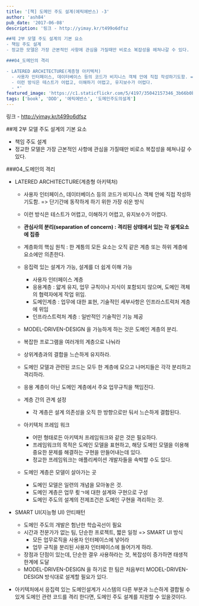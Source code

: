 ```yaml
---
title: '[책] 도메인 주도 설계(에릭에반스) -3'
author: 'ash84'
pub_date: '2017-06-08'
description: '링크 - http://yimay.kr/t499o6dfsz 

##제 2부 모델 주도 설계의 기본 요소 
- 책임 주도 설계 
- 정교한 모델은 가장 근본적인 사항에 관심을 가질때만 비로소 복잡성을 헤쳐나갈 수 있다. 

###04_도메인의 격리 

- LATERED ARCHITECTURE(계층형 아키텍처)
  - 사용자 인터페이스, 데이터베이스 등의 코드가 비지니스 객체 안에 직접 작성하기도함. => 단기간에 동작하게 하기 위한 가장 쉬운 방식 
  - 이런 방식은 테스트가 어렵고, 이해하기 어렵고, 유지보수가 어렵다. 
  - *'
featured_image: 'https://c1.staticflickr.com/5/4197/35042157346_3b66b0bd9b_z.jpg'
tags: ['book', 'DDD', '에릭에반스', '도메인주도의설계']
---
```


링크 - http://yimay.kr/t499o6dfsz 

##제 2부 모델 주도 설계의 기본 요소 
- 책임 주도 설계 
- 정교한 모델은 가장 근본적인 사항에 관심을 가질때만 비로소 복잡성을 헤쳐나갈 수 있다. 

###04_도메인의 격리 

- LATERED ARCHITECTURE(계층형 아키텍처)
  - 사용자 인터페이스, 데이터베이스 등의 코드가 비지니스 객체 안에 직접 작성하기도함. => 단기간에 동작하게 하기 위한 가장 쉬운 방식 
  - 이런 방식은 테스트가 어렵고, 이해하기 어렵고, 유지보수가 어렵다. 
  - **관심사의 분리(separation of concern) : 격리된 상태에서 있는 각 설계요소에 집중**
  - 계층화의 핵심 원칙 : 한 계틍의 모든 요소는 오직 같은 계층 또는 하위 계층에 요소에만 의존한다. 
  - 응집력 있는 설계가 가능, 설계를 더 쉽게 이해 가능 
     - 사용자 인터페이스 계층    
     - 응용계층 : 얇게 유지, 업무 규칙이나 지식이 포함되지 않으며, 도메인 객체의 협력자에게 작업 위임.
     - 도메인계층 : 업무에 대한 표현, 기술적인 세부사항은 인프라스트럭처 계층에 위임 
     - 인프라스트럭처 계층 : 일반적인 기술적인 기능 제공 

  - MODEL-DRIVEN-DESIGN 을 가능하게 하는 것은 도메인 계층의 분리. 
  - 복잡한 프로그램을 여러개의 계층으로 나눠라 
  - 상위계층과의 결합을 느슨하게 유지하라. 
  - 도메인 모델과 관련된 코드는 모두 한 계층에 모으고 나머지들은 각각 분리하고 격리하라. 
  - 응용 계층이 아닌 도메인 계층에서 주요 업무규칙을 책임진다. 
  - 계층 간의 관계 설정 
      - 각 계층은 설계 의존성을 오직 한 방향으로만 둬서 느슨하게 결합된다. 

  - 아키텍처 프레임 워크 
     - 어떤 형태로든 아키텍처 프레임워크와 같은 것은 필요하다. 
     - 프레임워크의 목적은 도메인 모델을 표현하고, 해당 도메인 모델을 이용해 중요한 문제를 해결하는 구현을 만들어내는데 있다. 
     - 정교한 프레임워크는 애플리케이션 개발자들을 속박할 수도 있다. 

  - 도메인 계층은 모델이 살아가는 곳 
     - 도메인 모델은 일련의 개념을 모아놓은 것. 
     - 도메인 계층은 업무 룆ㄱ에 대한 설계와 구현으로 구성 
     - 도메인 주도의 설계의 전제조건은 도메인 구현을 격리하는 것. 

- SMART UI(지능형 UI) 안티패턴 
  - 도메인 주도의 개발은 험난한 학습곡선이 필요 
  - 시간과 전문가가 없는 팀, 단순한 프로젝트, 짧은 일정 => SMART UI 방식 
     - 모든 업무로직을 사용자 인터페이스에 넣어라 
     - 업무 규칙을 분리된 사용자 인터페이스에 들어가게 하라. 
  - 장점과 단점이 있는데, 단순한 결우 사용하라는 것, 복잡성이 증가하면 태생적 한계에 도달
  - MODEL-DRIVEN-DESIGN 을 하기로 한 팀은 처음부터 MODEL-DRIVEN-DESIGN 방식대로 설계할 필요가 있다. 

- 아키텍처에서 응집력 있는 도메인설계가 시스템의 다른 부분과 느슨하게 결합될 수 있게 도메인 관련 코드를 격리 한다면, 도메인 주도 설계를 지원할 수 있을것이다. 

  
